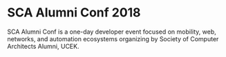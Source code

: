 # SCA Alumni Conf 2018

SCA Alumni Conf is a one-day developer event focused on mobility, web, networks, and automation ecosystems organizing by Society of Computer Architects Alumni, UCEK.

